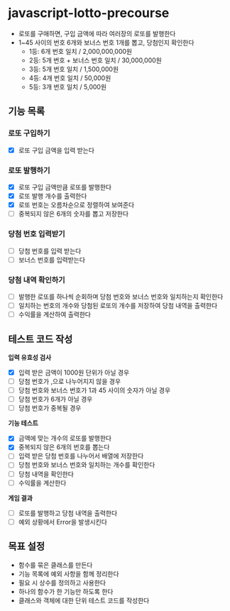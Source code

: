 # javascript-lotto-precourse

- 로또를 구매하면, 구입 금액에 따라 여러장의 로또를 발행한다
- 1~45 사이의 번호 6개와 보너스 번호 1개를 뽑고, 당첨인지 확인한다
  - 1등: 6개 번호 일치 / 2,000,000,000원
  - 2등: 5개 번호 + 보너스 번호 일치 / 30,000,000원
  - 3등: 5개 번호 일치 / 1,500,000원
  - 4등: 4개 번호 일치 / 50,000원
  - 5등: 3개 번호 일치 / 5,000원

## 기능 목록

### 로또 구입하기

- [x] 로또 구입 금액을 입력 받는다

### 로또 발행하기

- [x] 로또 구입 금액만큼 로또를 발행한다
- [x] 로또 발행 개수를 출력한다
- [x] 로또 번호는 오름차순으로 정렬하여 보여준다
- [ ] 중복되지 않은 6개의 숫자를 뽑고 저장한다

### 당첨 번호 입력받기

- [ ] 당첨 번호를 입력 받는다
- [ ] 보너스 번호를 입력받는다

### 당첨 내역 확인하기

- [ ] 발행한 로또를 하나씩 순회하며 당첨 번호와 보너스 번호와 일치하는지 확인한다
- [ ] 일치하는 번호의 개수와 당첨된 로또의 개수를 저장하여 당첨 내역을 출력한다
- [ ] 수익률을 계산하여 출력한다

## 테스트 코드 작성

**입력 유효성 검사**

- [x] 입력 받은 금액이 1000원 단위가 아닐 경우
- [ ] 당첨 번호가 ,으로 나누어지지 않을 경우
- [ ] 당첨 번호와 보너스 번호가 1과 45 사이의 숫자가 아닐 경우
- [ ] 당첨 번호가 6개가 아닐 경우
- [ ] 당첨 번호가 중복될 경우

**기능 테스트**

- [x] 금액에 맞는 개수의 로또를 발행한다
- [x] 중복되지 않은 6개의 번호를 뽑는다
- [ ] 입력 받은 당첨 번호를 나누어서 배열에 저장한다
- [ ] 당첨 번호와 보너스 번호와 일치하는 개수를 확인한다
- [ ] 당첨 내역을 확인한다
- [ ] 수익률을 계산한다

**게임 결과**

- [ ] 로또를 발행하고 당첨 내역을 출력한다
- [ ] 예외 상황에서 Error을 발생시킨다

## 목표 설정

- 함수를 묶은 클래스를 만든다
- 기능 목록에 예외 사항을 함께 정리한다
- 필요 시 상수를 정의하고 사용한다
- 하나의 함수가 한 기능만 하도록 한다
- 클래스와 객체에 대한 단위 테스트 코드를 작성한다
